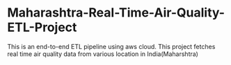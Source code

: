 # Maharashtra-Real-Time-Air-Quality-ETL-Project
This is an end-to-end ETL pipeline using aws cloud. This project fetches real time air quality data from various location in India(Maharshtra)

